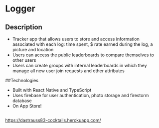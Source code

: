 # Logger

## Description

- Tracker app that allows users to store and access information associated with each log: time spent, $ rate earned during the log, a picture and location
- Users can access the public leaderboards to compare themselves to other users
- Users can create groups with internal leaderboards in which they manage all new user join requests and other attributes

##Technologies

- Built with React Native and TypeScript
- Uses firebase for user authentication, photo storage and firestorm database
- On App Store!

##

https://dastrauss83-cocktails.herokuapp.com/
